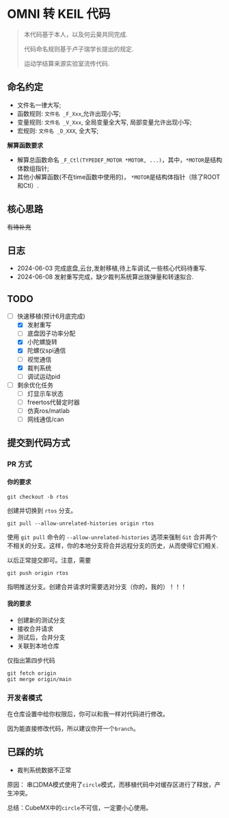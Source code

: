 # OMNI 转 KEIL 代码

> 本代码基于本人，以及何云昊共同完成.
> 
> 代码命名规则基于卢子瑞学长提出的规定.
> 
> 运动学结算来源实验室流传代码.

## 命名约定

* 文件名一律大写;
* 函数规则: `文件名 _F_Xxx`,允许出现小写;
* 变量规则: `文件名 _V_Xxx`, 全局变量全大写, 局部变量允许出现小写;
* 宏规则:     `文件名 _D_XXX`, 全大写;

**解算函数要求**

* 解算总函数命名 `_F_Ctl(TYPEDEF_MOTOR *MOTOR, ...)`，其中，`*MOTOR`是结构体数组指针;
* 其他小解算函数(不在time函数中使用的)， `*MOTOR`是结构体指针（除了ROOT和Ctl）.

## 核心思路

~~有待补充~~

## 日志

* 2024-06-03 完成底盘,云台,发射移植,待上车调试,一些核心代码待重写.
* 2024-06-08 发射重写完成，缺少裁判系统算出拨弹量和转速拟合.

## TODO

- [ ] 快速移植(预计6月底完成)
	- [x] 发射重写
	- [ ] 底盘因子功率分配
	- [x] 小陀螺旋转
	- [x] 陀螺仪spi通信
	- [ ] 视觉通信
	- [x] 裁判系统
	- [ ] 调试运动pid
- [ ] 剩余优化任务
	- [ ] 灯显示车状态
	- [ ] freertos代替定时器
	- [ ] 仿真ros/matlab
	- [ ] 网线通信/can

## 提交到代码方式

### PR 方式

####  你的要求

```shell
git checkout -b rtos
```

创建并切换到 `rtos` 分支。

```shell
git pull --allow-unrelated-histories origin rtos
```
使用 `git pull` 命令的 `--allow-unrelated-histories` 选项来强制 `Git` 合并两个不相关的分支。这样，你的本地分支将合并远程分支的历史，从而使得它们相关.

以后正常提交即可。注意，需要

```shell
git push origin rtos
```

指明推送分支。创建合并请求时需要选对分支（你的，我的）！！！

#### 我的要求

* 创建新的测试分支
* 接收合并请求
* 测试后，合并分支
* 关联到本地仓库

仅指出第四步代码

```shell
git fetch origin
git merge origin/main
```
### 开发者模式

在仓库设置中给你权限后，你可以和我一样对代码进行修改。

因为能直接修改代码，所以建议你开一个`branch`。

## 已踩的坑

* 裁判系统数据不正常

原因： 串口DMA模式使用了`circle`模式，而移植代码中对缓存区进行了释放，产生冲突。

总结：CubeMX中的`circle`不可信，一定要小心使用。
